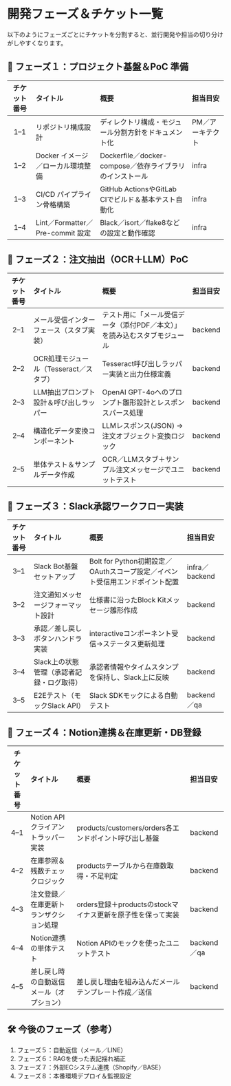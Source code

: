 # 開発フェーズ＆チケット一覧

以下のようにフェーズごとにチケットを分割すると、並行開発や担当の切り分けがしやすくなります。

## 🚩 フェーズ１：プロジェクト基盤＆PoC 準備

| チケット番号 | タイトル                             | 概要                                                       | 担当目安         |
|:-----------:|:------------------------------------|:----------------------------------------------------------|:----------------|
| 1–1         | リポジトリ構成設計                  | ディレクトリ構成・モジュール分割方針をドキュメント化        | PM／アーキテクト |
| 1–2         | Docker イメージ／ローカル環境整備    | Dockerfile／docker-compose／依存ライブラリのインストール   | infra           |
| 1–3         | CI/CD パイプライン骨格構築          | GitHub ActionsやGitLab CIでビルド＆基本テスト自動化         | infra           |
| 1–4         | Lint／Formatter／Pre-commit 設定    | Black／isort／flake8などの設定と動作確認                   | infra           |

## 🚩 フェーズ２：注文抽出（OCR＋LLM）PoC

| チケット番号 | タイトル                                       | 概要                                                                                   | 担当目安   |
|:-----------:|:----------------------------------------------|:--------------------------------------------------------------------------------------|:----------|
| 2–1         | メール受信インターフェース（スタブ実装）      | テスト用に「メール受信データ（添付PDF／本文）」を読み込むスタブモジュール            | backend   |
| 2–2         | OCR処理モジュール（Tesseract／スタブ）        | Tesseract呼び出しラッパー実装と出力仕様定義                                           | backend   |
| 2–3         | LLM抽出プロンプト設計＆呼び出しラッパー       | OpenAI GPT-4oへのプロンプト雛形設計とレスポンスパース処理                             | backend   |
| 2–4         | 構造化データ変換コンポーネント               | LLMレスポンス(JSON) → 注文オブジェクト変換ロジック                                   | backend   |
| 2–5         | 単体テスト＆サンプルデータ作成               | OCR／LLMスタブ＋サンプル注文メッセージでユニットテスト                               | backend   |

## 🚩 フェーズ３：Slack承認ワークフロー実装

| チケット番号 | タイトル                                       | 概要                                                                                   | 担当目安           |
|:-----------:|:----------------------------------------------|:--------------------------------------------------------------------------------------|:------------------|
| 3–1         | Slack Bot基盤セットアップ                    | Bolt for Python初期設定／OAuthスコープ設定／イベント受信用エンドポイント配置          | infra／backend    |
| 3–2         | 注文通知メッセージフォーマット設計           | 仕様書に沿ったBlock Kitメッセージ雛形作成                                            | backend           |
| 3–3         | 承認／差し戻しボタンハンドラ実装             | interactiveコンポーネント受信→ステータス更新処理                                      | backend           |
| 3–4         | Slack上の状態管理（承認者記録・ログ取得）    | 承認者情報やタイムスタンプを保持し、Slack上に反映                                      | backend           |
| 3–5         | E2Eテスト（モックSlack API）                | Slack SDKモックによる自動テスト                                                      | backend／qa       |

## 🚩 フェーズ４：Notion連携＆在庫更新・DB登録

| チケット番号 | タイトル                                       | 概要                                                                                   | 担当目安         |
|:-----------:|:----------------------------------------------|:--------------------------------------------------------------------------------------|:----------------|
| 4–1         | Notion APIクライアントラッパー実装           | products/customers/orders各エンドポイント呼び出し基盤                                 | backend         |
| 4–2         | 在庫参照＆残数チェックロジック               | productsテーブルから在庫数取得・不足判定                                              | backend         |
| 4–3         | 注文登録／在庫更新トランザクション処理       | orders登録＋productsのstockマイナス更新を原子性を保って実装                            | backend         |
| 4–4         | Notion連携の単体テスト                       | Notion APIのモックを使ったユニットテスト                                               | backend／qa     |
| 4–5         | 差し戻し時の自動返信メール（オプション）      | 差し戻し理由を組み込んだメールテンプレート作成／送信                                   | backend         |

## 🛠 今後のフェーズ（参考）

1. フェーズ５：自動返信（メール／LINE）
2. フェーズ６：RAGを使った表記揺れ補正
3. フェーズ７：外部ECシステム連携（Shopify／BASE）
4. フェーズ８：本番環境デプロイ＆監視設定
